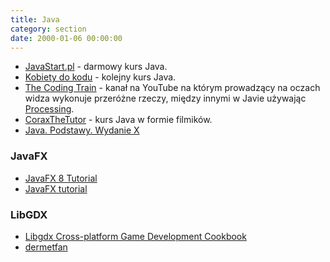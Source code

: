 ```yaml
---
title: Java
category: section
date: 2000-01-06 00:00:00
---
```


- [JavaStart.pl] - darmowy kurs Java.
- [Kobiety do kodu] - kolejny kurs Java.
- [The Coding Train] - kanał na YouTube na którym prowadzący na oczach widza wykonuje przeróżne rzeczy, między innymi w Javie używając [Processing].
- [CoraxTheTutor] - kurs Java w formie filmików.
- [Java. Podstawy. Wydanie X]

### JavaFX

- [JavaFX 8 Tutorial]
- [JavaFX tutorial]

### LibGDX

- [Libgdx Cross-platform Game Development Cookbook]
- [dermetfan]

[JavaStart.pl]: https://javastart.pl/static/darmowy-kurs-java/
[Kobiety do kodu]: https://kobietydokodu.pl/kurs-javy/
[The Coding Train]: https://www.youtube.com/user/shiffman/playlists?sort=dd&view=50&shelf_id=2
[Processing]: https://processing.org/
[CoraxTheTutor]: https://www.youtube.com/playlist?list=PLED70A92187B1406A
[Java. Podstawy. Wydanie X]: https://helion.pl/ksiazki/java-podstawy-wydanie-x-cay-s-horstmann,javp10.htm
[JavaFX 8 Tutorial]: http://code.makery.ch/library/javafx-8-tutorial/
[JavaFX tutorial]: http://zetcode.com/gui/javafx/
[Libgdx Cross-platform Game Development Cookbook]: https://www.packtpub.com/game-development/libgdx-cross-platform-game-development-cookbook
[dermetfan]: https://www.youtube.com/user/dermetfan/playlists